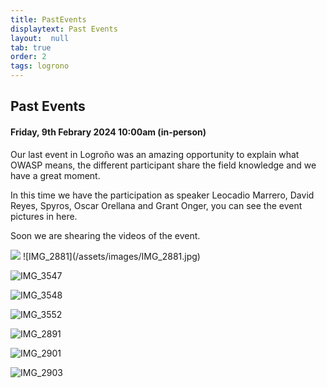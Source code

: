 ```yaml
---
title: PastEvents
displaytext: Past Events
layout:  null
tab: true
order: 2
tags: logrono
---
```


## Past Events

#### Friday, 9th Febrary 2024 10:00am (in-person)

Our last event in Logroño was an amazing opportunity to explain what OWASP means, the different participant share the field knowledge and we have a great moment.

In this time we have the participation as speaker Leocadio Marrero, David Reyes, Spyros, Oscar Orellana and Grant Onger, you can see the event pictures in here.

Soon we are shearing the videos of the event.

<td>
    <img src="assets/images/IMG_2881.jpg">
</td>
![IMG_2881](/assets/images/IMG_2881.jpg)

![IMG_3547](/assets/images/IMG_3547.jpg)

![IMG_3548](/assets/images/IMG_3548.jpg)

![IMG_3552](/assets/images/IMG_3552.jpg)

![IMG_2891](/assets/images/IMG_2891.jpg)

![IMG_2901](/assets/images/IMG_2901.jpg)

![IMG_2903](/assets/images/IMG_2903.jpg)

